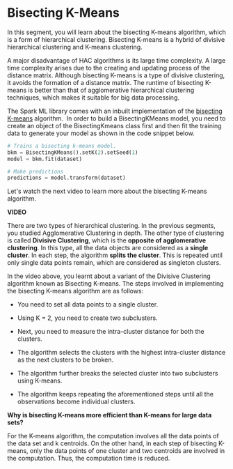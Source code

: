 # Bisecting K-Means

In this segment, you will learn about the bisecting K-means algorithm, which is a form of hierarchical clustering. Bisecting K-means is a hybrid of divisive hierarchical clustering and K-means clustering.

A major disadvantage of HAC algorithms is its large time complexity. A large time complexity arises due to the creating and updating process of the distance matrix. Although bisecting K-means is a type of divisive clustering, it avoids the formation of a distance matrix. The runtime of bisecting K-means is better than that of agglomerative hierarchical clustering techniques, which makes it suitable for big data processing.

The Spark ML library comes with an inbuilt implementation of the [bisecting K-means](http://spark.apache.org/docs/latest/ml-clustering.html#bisecting-k-means) algorithm.  In order to build a BisectingKMeans model, you need to create an object of the BisectingKmeans class first and then fit the training data to generate your model as shown in the code snippet below.

```python
# Trains a bisecting k-means model.
bkm = BisectingKMeans().setK(2).setSeed(1)
model = bkm.fit(dataset)

# Make predictions
predictions = model.transform(dataset)
```

Let's watch the next video to learn more about the bisecting K-means algorithm.

**VIDEO**

There are two types of hierarchical clustering. In the previous segments, you studied Agglomerative Clustering in depth. The other type of clustering is called **Divisive Clustering**, which is the **opposite of agglomerative clustering**. In this type, all the data objects are considered as a **single cluster**. In each step, the algorithm **splits the cluster**. This is repeated until only single data points remain, which are considered as singleton clusters.

In the video above, you learnt about a variant of the Divisive Clustering algorithm known as Bisecting K-means. The steps involved in implementing the bisecting K-means algorithm are as follows:

-   You need to set all data points to a single cluster.
    
-   Using K = 2, you need to create two subclusters.
    
-   Next, you need to measure the intra-cluster distance for both the clusters.
    
-   The algorithm selects the clusters with the highest intra-cluster distance as the next clusters to be broken.
    
-   The algorithm further breaks the selected cluster into two subclusters using K-means.
    
-   The algorithm keeps repeating the aforementioned steps until all the observations become individual clusters.
    

**Why is bisecting K-means more efficient than K-means for large data sets?**

For the K-means algorithm, the computation involves all the data points of the data set and k centroids. On the other hand, in each step of bisecting K-means, only the data points of one cluster and two centroids are involved in the computation. Thus, the computation time is reduced.